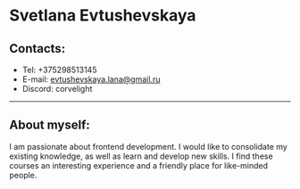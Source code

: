 # Svetlana Evtushevskaya

## Contacts:

- Tel: +375298513145
- E-mail: [evtushevskaya.lana@gmail.ru](mailto:evtushevskaya.lana@gmail.ru)
- Discord: corvelight

---

## About myself:

I am passionate about frontend development. I would like to consolidate my existing knowledge, as well as learn and develop new skills. I find these courses an interesting experience and a friendly place for like-minded people.
